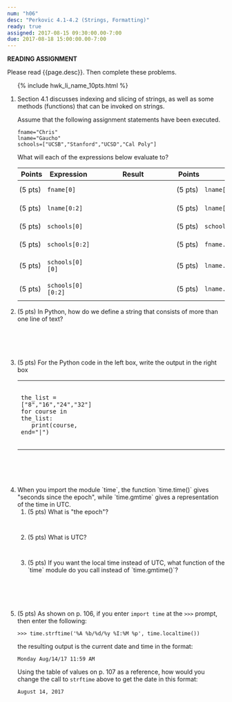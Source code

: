 ```yaml
---
num: "h06"
desc: "Perkovic 4.1-4.2 (Strings, Formatting)"
ready: true
assigned: 2017-08-15 09:30:00.00-7:00
due: 2017-08-18 15:00:00.00-7:00
---
```


<b>READING ASSIGNMENT</b>

Please read {{page.desc}}.  Then complete these problems.

<ol>

{% include hwk_li_name_10pts.html %}
<li markdown="1">  Section 4.1 discusses indexing and slicing of strings, as well
as some methods (functions) that can be invoked on strings.

Assume that the following assignment statements have been executed.  

```
fname="Chris"
lname="Gaucho"
schools=["UCSB","Stanford","UCSD","Cal Poly"]
```

What will each of the expressions below evaluate to?

<style>
div.bigger table * td { padding: 0.7em 3pt 0.7em 3pt; }
span.wide { padding: 0pt 4em 0pt 4em; }
</style>

<div class="bigger" markdown="1">

| Points  | Expression  | <span class="wide">Result</span> | Points  | Expression  | <span class="wide">Result</span> |
|---------|-------------|--------|---------|-------------|--------|
| (5 pts) | `fname[0]`       |        | (5 pts) | `lname[:2]`|         |
| (5 pts) | `lname[0:2]`     |        | (5 pts) | `lname[-3:]`|        |
| (5 pts) | `schools[0]`     |        | (5 pts) | `schools[1:]`  |      |
| (5 pts) | `schools[0:2]`   |        | (5 pts) | `fname.find('h')`  |        |
| (5 pts) | `schools[0][0]`  |        | (5 pts) | `lname.find('ch')`    |          |
| (5 pts) | `schools[0][0:2]`|        | (5 pts) | `lname.replace('cho','di')`    |        | 

</div>

<div class="pagebreak">
</div>

</li>



<li style="margin-bottom:6em;" markdown="1"> (5 pts) In Python, how do we define a string that consists of more than one line of text? 
</li>

<style>
td.answer_box { width: 30em; height: 10em; }
</style>


<li style="margin-bottom:6em;" markdown="1"> (5 pts) For the Python code in the left box, write the output in the right box

<table>
<tr>
<td markdown="1">

```
the_list = ["8","16","24","32"]
for course in the_list:
   print(course, end="|")
```

</td>
<td class="answer_box">
</td>
</tr>
</table>

</li>


<li style="margin-bottom:6em;" markdown="1"> When you import the module `time`, the function `time.time()` gives "seconds since the epoch", while `time.gmtime` gives a representation of the time in UTC.   
<ol>
<li style="margin-bottom:3em;" markdown="1"> (5 pts) What is "the epoch"?
</li>

<li style="margin-bottom:3em;" markdown="1"> (5 pts) What is UTC?
</li>
<li style="margin-bottom:3em;" markdown="1"> (5 pts) If you want the local time instead of UTC, what function of the `time` module do you call instead of `time.gmtime()`?
</li>

</ol>

</li>

<li markdown="1" style="margin-bottom:4em;">

(5 pts) As shown on p. 106, if you enter `import time`
at the `>>>` prompt, then enter the following:

```
>>> time.strftime('%A %b/%d/%y %I:%M %p', time.localtime())
```

the resulting output is the current date and time in the format:

```
Monday Aug/14/17 11:59 AM
```

Using the table of values on p. 107 as a reference, how would you change the call to `strftime` above to get the date in this format: 

```
August 14, 2017
```

</li>

</ol>

